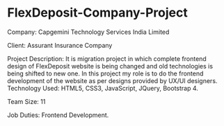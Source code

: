 # FlexDeposit-Company-Project

Company: Capgemini Technology Services India Limited 

Client: Assurant Insurance Company

Project Description: It is migration project in which complete frontend design of FlexDeposit website is being changed and old technologies is being shifted to new one. In this project my role is to do the frontend development of the website as per designs provided by UX/UI designers.
Technology Used: HTML5, CSS3, JavaScript, JQuery, Bootstrap 4.

Team Size: 11

Job Duties: Frontend Development.

